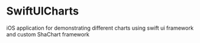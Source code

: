 # SwiftUICharts
iOS application for demonstrating different charts using swift ui framework and custom ShaChart framework
